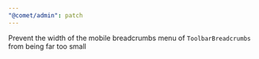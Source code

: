 ```yaml
---
"@comet/admin": patch
---
```


Prevent the width of the mobile breadcrumbs menu of `ToolbarBreadcrumbs` from being far too small
